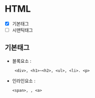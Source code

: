 # HTML
- [x] 기본태그
- [ ] 시맨틱태그
## 기본태그
+ 블록요소 :
  ```
   <div>, <h1>~<h2>, <ul>, <li>. <p>
  ```
+ 인라인요소 :
   ```
  <span>, , <a>
```
